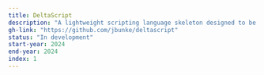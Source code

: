 ```yaml
---
title: DeltaScript
description: "A lightweight scripting language skeleton designed to be easily extended for the specification and implementation of domain-specific languages"
gh-link: "https://github.com/jbunke/deltascript"
status: "In development"
start-year: 2024
end-year: 2024
index: 1
---
```


<!-- TODO -->